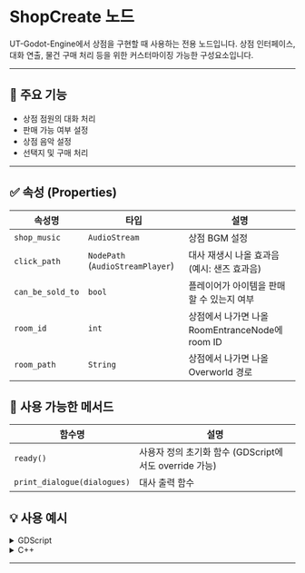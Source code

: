 # ShopCreate 노드

UT-Godot-Engine에서 상점을 구현할 때 사용하는 전용 노드입니다.
상점 인터페이스, 대화 연출, 물건 구매 처리 등을 위한 커스터마이징 가능한 구성요소입니다.

---

## 📌 주요 기능

* 상점 점원의 대화 처리
* 판매 가능 여부 설정
* 상점 음악 설정
* 선택지 및 구매 처리

---

## ✅ 속성 (Properties)

| 속성명              | 타입                               | 설명                      |
| ---------------- | -------------------------------- | ----------------------- |
| `shop_music`     | `AudioStream`                    | 상점 BGM 설정               |
| `click_path`     | `NodePath` (`AudioStreamPlayer`) | 대사 재생시 나올 효과음 (예시: 샌즈 효과음)      |
| `can_be_sold_to` | `bool`                           | 플레이어가 아이템을 판매할 수 있는지 여부 |
| `room_id`        | `int`                            | 상점에서 나가면 나올 RoomEntranceNode에 room ID     |
| `room_path`      | `String`                         | 상점에서 나가면 나올 Overworld 경로       |


## 🔧 사용 가능한 메서드

| 함수명                       | 설명                                     |
| ------------------------- | -------------------------------------- |
| `ready()`                 | 사용자 정의 초기화 함수 (GDScript에서도 override 가능) |
| `print_dialogue(dialogues)`   | 대사 출력 함수 |


## 💡 사용 예시

<details>
<summary>GDScript</summary>

```gdscript
extends ShopCreate

func ready():
    print("상점 초기화");
```

</details>

<details>
<summary>C++</summary>

```cpp
#include "test_shop.h"
#include "env.h"

void TEST_SHOP::_bind_methods() {}

void TEST_SHOP::ready() {
}
```

</details>

---
